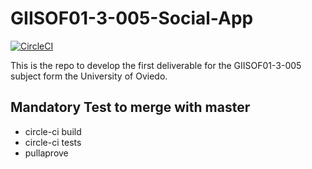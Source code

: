 # GIISOF01-3-005-Social-App
[![CircleCI](https://circleci.com/gh/thewilly/GIISOF01-3-005-Social-App/tree/master.svg?style=svg)](https://circleci.com/gh/thewilly/GIISOF01-3-005-Social-App/tree/master)

This is the repo to develop the first deliverable for the GIISOF01-3-005 subject form the University of Oviedo.

## Mandatory Test to merge with master
- circle-ci build
- circle-ci tests
- pullaprove
